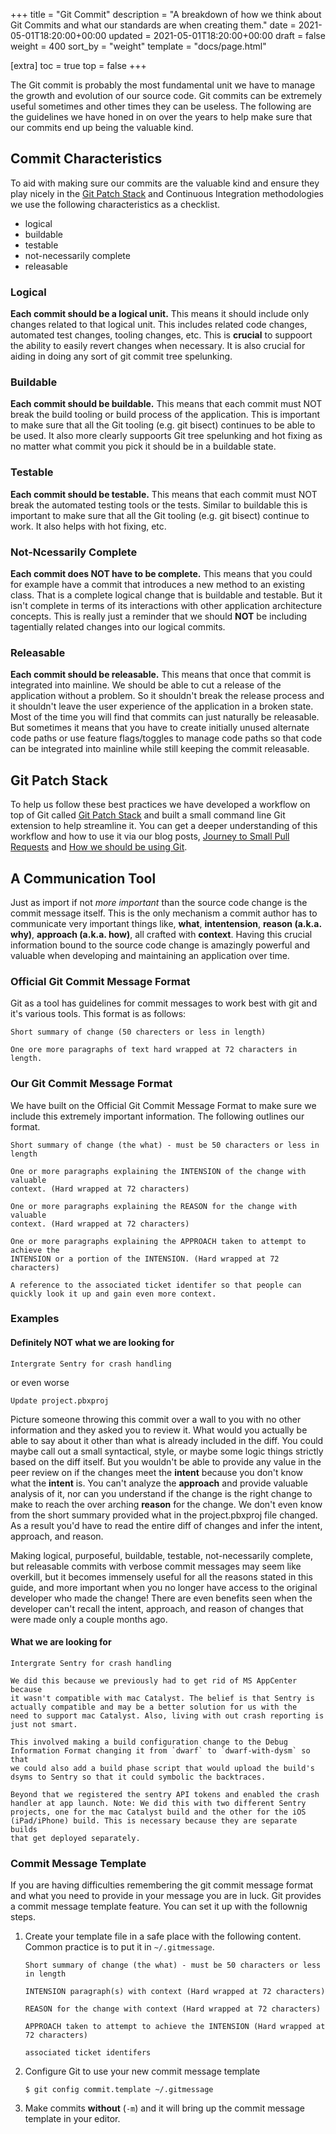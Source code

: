 +++
title = "Git Commit"
description = "A breakdown of how we think about Git Commits and what our standards are when creating them."
date = 2021-05-01T18:20:00+00:00
updated = 2021-05-01T18:20:00+00:00
draft = false
weight = 400
sort_by = "weight"
template = "docs/page.html"

[extra]
toc = true
top = false
+++

The Git commit is probably the most fundamental unit we have to manage the growth and evolution of our source code. Git commits can be extremely useful sometimes and other times they can be useless. The following are the guidelines we have honed in on over the years to help make sure that our commits end up being the valuable kind.

## Commit Characteristics

To aid with making sure our commits are the valuable kind and ensure they play nicely in the [Git Patch Stack][] and Continuous Integration methodologies we use the following characteristics as a checklist.

* logical
* buildable
* testable
* not-necessarily complete
* releasable

### Logical

**Each commit should be a logical unit.** This means it should include only changes related to that logical unit. This includes related code changes, automated test changes, tooling changes, etc. This is **crucial** to suppoort the ability to easily revert changes when necessary. It is also crucial for aiding in doing any sort of git commit tree spelunking.

### Buildable

**Each commit should be buildable.** This means that each commit must NOT break the build tooling or build process of the application. This is important to make sure that all the Git tooling (e.g. git bisect) continues to be able to be used. It also more clearly suppoorts Git tree spelunking and hot fixing as no matter what commit you pick it should be in a buildable state.

### Testable

**Each commit should be testable.** This means that each commit must NOT break the automated testing tools or the tests. Similar to buildable this is important to make sure that all the Git tooling (e.g. git bisect) continue to work. It also helps with hot fixing, etc.

### Not-Ncessarily Complete

**Each commit does NOT have to be complete.** This means that you could for example have a commit that introduces a new method to an existing class. That is a complete logical change that is buildable and testable. But it isn't complete in terms of its interactions with other application architecture concepts. This is really just a reminder that we should **NOT** be including tagentially related changes into our logical commits.

### Releasable

**Each commit should be releasable.** This means that once that commit is integrated into mainline. We should be able to cut a release of the application without a problem. So it shouldn't break the release process and it shouldn't leave the user experience of the application in a broken state. Most of the time you will find that commits can just naturally be releasable. But sometimes it means that you have to create initially unused alternate code paths or use feature flags/toggles to manage code paths so that code can be integrated into mainline while still keeping the commit releasable.

## Git Patch Stack

To help us follow these best practices we have developed a workflow on top of Git called [Git Patch Stack][] and built a small command line Git extension to help streamline it. You can get a deeper understanding of this workflow and how to use it via our blog posts, [Journey to Small Pull Requests][] and [How we should be using Git][].

## A Communication Tool

Just as import if not *more important* than the source code change is the commit message itself. This is the only mechanism a commit author has to communicate very important things like, **what**, **intentension**, **reason (a.k.a. why)**, **approach (a.k.a. how)**, all crafted with **context**. Having this crucial information bound to the source code change is amazingly powerful and valuable when developing and maintaining an application over time.

### Official Git Commit Message Format

Git as a tool has guidelines for commit messages to work best with git and it's various tools. This format is as follows:

```
Short summary of change (50 charecters or less in length)

One ore more paragraphs of text hard wrapped at 72 characters in length.
```

### Our Git Commit Message Format

We have built on the Official Git Commit Message Format to make sure we include this extremely important information. The following outlines our format.

```
Short summary of change (the what) - must be 50 characters or less in length

One or more paragraphs explaining the INTENSION of the change with valuable
context. (Hard wrapped at 72 characters)

One or more paragraphs explaining the REASON for the change with valuable
context. (Hard wrapped at 72 characters)

One or more paragraphs explaining the APPROACH taken to attempt to achieve the
INTENSION or a portion of the INTENSION. (Hard wrapped at 72 characters)

A reference to the associated ticket identifer so that people can
quickly look it up and gain even more context.
```

### Examples

#### Definitely **NOT** what we are looking for

```
Intergrate Sentry for crash handling
```

or even worse

```
Update project.pbxproj
```

Picture someone throwing this commit over a wall to you with no other information and they asked you to review it. What would you actually be able to say about it other than what is already included in the diff. You could maybe call out a small syntactical, style, or maybe some logic things strictly based on the diff itself. But you wouldn't be able to provide any value in the peer review on if the changes meet the **intent** because you don't know what the **intent** is. You can't analyze the **approach** and provide valuable analysis of it, nor can you understand if the change is the right change to make to reach the over arching **reason** for the change. We don't even know from the short summary provided what in the project.pbxproj file changed. As a result you'd have to read the entire diff of changes and infer the intent, approach, and reason.

Making logical, purposeful, buildable, testable, not-necessarily complete, but releasable commits with verbose commit messages may seem like overkill, but it becomes immensely useful for all the reasons stated in this guide, and more important when you no longer have access to the original developer who made the change! There are even benefits seen when the developer can't recall the intent, approach, and reason of changes that were made only a couple months ago.

#### What we are looking for

```
Intergrate Sentry for crash handling

We did this because we previously had to get rid of MS AppCenter because
it wasn't compatible with mac Catalyst. The belief is that Sentry is
actually compatible and may be a better solution for us with the
need to support mac Catalyst. Also, living with out crash reporting is
just not smart.

This involved making a build configuration change to the Debug
Information Format changing it from `dwarf` to `dwarf-with-dysm` so that
we could also add a build phase script that would upload the build's
dsyms to Sentry so that it could symbolic the backtraces.

Beyond that we registered the sentry API tokens and enabled the crash
handler at app launch. Note: We did this with two different Sentry
projects, one for the mac Catalyst build and the other for the iOS
(iPad/iPhone) build. This is necessary because they are separate builds
that get deployed separately.
```

### Commit Message Template

If you are having difficulties remembering the git commit message format and what you need to provide in your message you are in luck. Git provides a commit message template feature. You can set it up with the follownig steps.

1. Create your template file in a safe place with the following content. Common practice is to put it in `~/.gitmessage`.
	```
	Short summary of change (the what) - must be 50 characters or less in length

	INTENSION paragraph(s) with context (Hard wrapped at 72 characters)

	REASON for the change with context (Hard wrapped at 72 characters)

	APPROACH taken to attempt to achieve the INTENSION (Hard wrapped at 72 characters)

	associated ticket identifers
	```
2. Configure Git to use your new commit message template
	```
	$ git config commit.template ~/.gitmessage
	```
3. Make commits **without** (`-m`) and it will bring up the commit message template in your editor.

[Git Patch Stack]: https://github.com/uptech/git-ps
[How we should be using Git]: /blog/how-we-should-be-using-git/
[Journey to Small Pull Requests]: /blog/journey-to-small-pull-requests/
